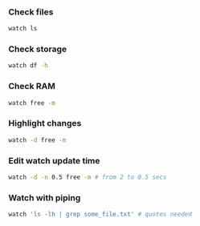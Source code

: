 ### Check files

```bash
watch ls
```

### Check storage

```bash
watch df -h
```

### Check RAM

```bash
watch free -m
```

### Highlight changes

```bash
watch -d free -m
```

### Edit watch update time

```bash
watch -d -n 0.5 free -m # from 2 to 0.5 secs
```

### Watch with piping

```bash
watch 'ls -lh | grep some_file.txt' # quotes needed
```

